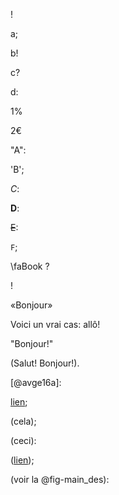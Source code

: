 !

a;

b!

c?

d:

1%

2€

"A":

'B';

*C*:

**D**:

~~E~~:

`F`;

\faBook ?

<i class="H"></i>!

«Bonjour»

Voici un vrai cas: allô!

"Bonjour!"

(Salut! Bonjour!).

[@avge16a]:

[lien](https://example.com);

(cela);

(ceci):

([lien](https://example.com));

(voir la @fig-main_des):
